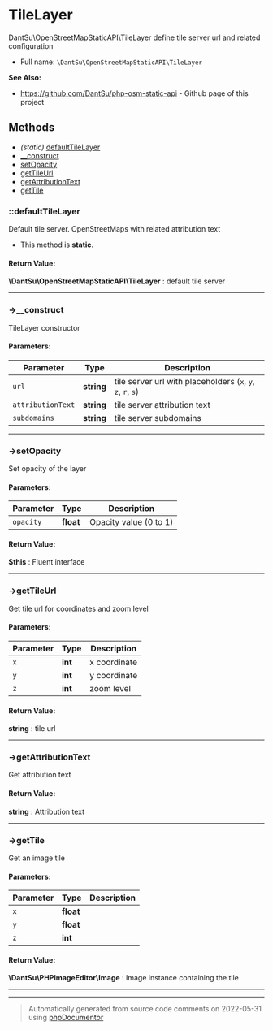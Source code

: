 
# TileLayer

DantSu\OpenStreetMapStaticAPI\TileLayer define tile server url and related configuration



* Full name: `\DantSu\OpenStreetMapStaticAPI\TileLayer`

**See Also:**

* https://github.com/DantSu/php-osm-static-api - Github page of this project



## Methods

- *(static)* [defaultTileLayer](#defaulttilelayer) 
- [__construct](#-__construct) 
- [setOpacity](#-setopacity) 
- [getTileUrl](#-gettileurl) 
- [getAttributionText](#-getattributiontext) 
- [getTile](#-gettile) 

### ::defaultTileLayer

Default tile server. OpenStreetMaps with related attribution text



* This method is **static**.





#### Return Value:

 **\DantSu\OpenStreetMapStaticAPI\TileLayer** : default tile server



---
### ->__construct

TileLayer constructor








#### Parameters:

| Parameter | Type | Description |
|-----------|------|-------------|
| `url` | **string** | tile server url with placeholders (`x`, `y`, `z`, `r`, `s`) |
| `attributionText` | **string** | tile server attribution text |
| `subdomains` | **string** | tile server subdomains |




---
### ->setOpacity

Set opacity of the layer








#### Parameters:

| Parameter | Type | Description |
|-----------|------|-------------|
| `opacity` | **float** | Opacity value (0 to 1) |


#### Return Value:

 **$this** : Fluent interface



---
### ->getTileUrl

Get tile url for coordinates and zoom level








#### Parameters:

| Parameter | Type | Description |
|-----------|------|-------------|
| `x` | **int** | x coordinate |
| `y` | **int** | y coordinate |
| `z` | **int** | zoom level |


#### Return Value:

 **string** : tile url



---
### ->getAttributionText

Get attribution text









#### Return Value:

 **string** : Attribution text



---
### ->getTile

Get an image tile








#### Parameters:

| Parameter | Type | Description |
|-----------|------|-------------|
| `x` | **float** |  |
| `y` | **float** |  |
| `z` | **int** |  |


#### Return Value:

 **\DantSu\PHPImageEditor\Image** : Image instance containing the tile



---


---
> Automatically generated from source code comments on 2022-05-31 using [phpDocumentor](http://www.phpdoc.org/)
